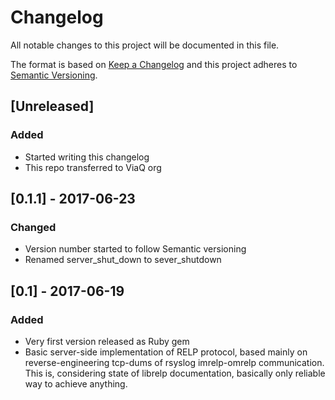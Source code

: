 # Changelog

All notable changes to this project will be documented in this file.

The format is based on [Keep a Changelog](http://keepachangelog.com/en/1.0.0/)
and this project adheres to [Semantic Versioning](http://semver.org/spec/v2.0.0.html).

## [Unreleased]
### Added
- Started writing this changelog
- This repo transferred to ViaQ org

## [0.1.1] - 2017-06-23
### Changed
- Version number started to follow Semantic versioning
- Renamed server_shut_down to sever_shutdown

## [0.1] - 2017-06-19
### Added
- Very first version released as Ruby gem
- Basic server-side implementation of RELP protocol, based mainly on
  reverse-engineering tcp-dums of rsyslog imrelp-omrelp communication.
  This is, considering state of librelp documentation, basically only
  reliable way to achieve anything.
